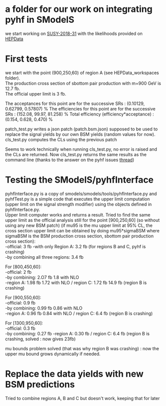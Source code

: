 # a folder for our work on integrating pyhf in SModelS

we start working on [SUSY-2018-31](https://atlas.web.cern.ch/Atlas/GROUPS/PHYSICS/PAPERS/SUSY-2018-31/) with the likelihoods provided on [HEPData](https://www.hepdata.net/record/ins1748602?version=1)

# First tests
we start with the point (900,250,60) of region A (see HEPData_workspaces folder).  
The production cross section of sbottom pair production with m=900 GeV is 12.7 fb.  
The official upper limit is 3 fb.

The acceptances for this point are for the successive SRs : (0.10129, 0.62799, 0.57807) %  The efficiencies for this point are for the successive SRs : (152.08, 99.97, 81.258) %  Total efficiency (efficiency\*acceptance) : (0.154, 0.628, 0.470) %

patch\_test.py writes a json patch (patch.bsm.json) supposed to be used to replace the signal yields by our own BSM yields (random values for now).  
cls\_test.py computes the CLs using the previous patch

Seems to work technically when running cls_test.py, no error is raised and the CLs are returned.
Now cls_test.py returns the same results as the command line (thanks to the answer on the pyhf issues [thread](https://github.com/scikit-hep/pyhf/issues/620))

# Testing the SModelS/pyhfInterface
pyhfInterface.py is a copy of smodels/smodels/tools/pyhfInterface.py and pyhfTest.py is a simple code that executes the upper limit computation (upper limit on the signal strength modifier) using the objects defined in pyhfInterface.py.  
Upper limit computer works and returns a result. Tried to find the same upper limit as the official analysis still for the point [900,250,60] (so without using any new BSM patch) (if mu95 is the mu upper limit at 95% CL, the cross section upper limit can be obtained by doing mu95*sigmaBSM where sigmaBSM is the BSM production cross section, sbottom pair production cross section):  
-official: 3 fb
-with only Region A: 3.2 fb (for regions B and C, pyhf is crashing)  
-by combining all three regions: 3.4 fb

For [800,450,60]:  
-official: 2 fb  
-by combining: 2.O7 fb 1.8 with NLO  
-region A:  1.98 fb 1.72 with NLO / region C: 1.72 fb 14.9 fb (region B is crashing)

For [900,550,60]:  
-official: 0.9 fb  
-by combining: 0.99 fb 0.86 with NLO  
-region A: 0.96 fb 0.84 with NLO / region C: 6.4 fb (region B is crashing)

For [1300,950,60]:  
-official: 0.3 fb  
-by combining: 0.27 fb
-region A: 0.30 fb / region C: 6.4 fb (region B is crashing, solved : now gives 23fb)

mu bounds problem solved (that was why region B was crashing) : now the upper mu bound grows dynamically if needed.

# Replace the data yields with new BSM predictions

Tried to combine regions A, B and C but doesn't work, keeping that for later
